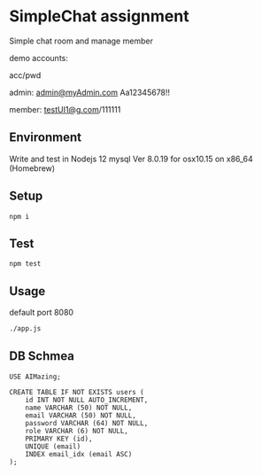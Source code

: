 # SimpleChat assignment

Simple chat room and manage member

demo accounts:

acc/pwd

admin: admin@myAdmin.com Aa12345678!!

member: testUI1@g.com/111111

## Environment

Write and test in Nodejs 12
mysql  Ver 8.0.19 for osx10.15 on x86_64 (Homebrew)

## Setup

```
npm i
```

## Test

```
npm test
```

## Usage

default port 8080

```bash
./app.js
```

## DB Schmea

```
USE AIMazing;

CREATE TABLE IF NOT EXISTS users (
    id INT NOT NULL AUTO_INCREMENT,
    name VARCHAR (50) NOT NULL,
    email VARCHAR (50) NOT NULL,
    password VARCHAR (64) NOT NULL,
    role VARCHAR (6) NOT NULL,
    PRIMARY KEY (id),
    UNIQUE (email)
    INDEX email_idx (email ASC)
);
```

